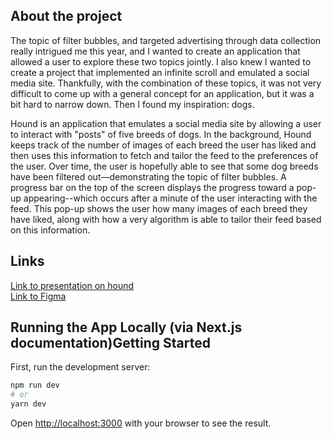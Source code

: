 ## About the project
The topic of filter bubbles, and targeted advertising through data collection really intrigued me this year, and I wanted to create an application that allowed a user to explore these two topics jointly. I also knew I wanted to create a project that implemented an infinite scroll and emulated a social media site. Thankfully, with the combination of these topics, it was not very difficult to come up with a general concept for an application, but it was a bit hard to narrow down. Then I found my inspiration: dogs.

Hound is an application that emulates a social media site by allowing a user to interact with "posts" of five breeds of dogs. In the background, Hound keeps track of the number of images of each breed the user has liked and then uses this information to fetch and tailor the feed to the preferences of the user. Over time, the user is hopefully able to see that some dog breeds have been filtered out—demonstrating the topic of filter bubbles. A progress bar on the top of the screen displays the progress toward a pop-up appearing--which occurs after a minute of the user interacting with the feed. This pop-up shows the user how many images of each breed they have liked, along with how a very algorithm is able to tailor their feed based on this information. 

## Links
[Link to presentation on hound](https://docs.google.com/presentation/d/1TU7YlxyVhvRtcFZlhwbYrOqEDrz14ocmPB_1T3eqrYY/edit?usp=sharing)
<br/>
[Link to Figma](https://www.figma.com/file/OX58rUjpwgJN5ZeCQYIZ7E/DIG245-Final-%E2%80%94-Hound?node-id=0%3A1&t=RlolihD9BMrxsEKv-1)

## Running the App Locally (via Next.js documentation)Getting Started

First, run the development server:

```bash
npm run dev
# or
yarn dev
```

Open [http://localhost:3000](http://localhost:3000) with your browser to see the result.
